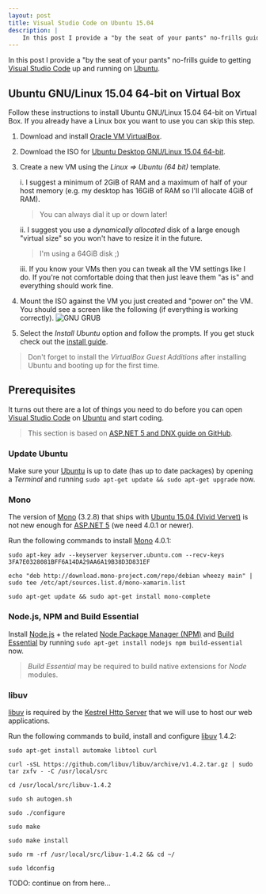 ```yaml
---
layout: post
title: Visual Studio Code on Ubuntu 15.04
description: |
    In this post I provide a "by the seat of your pants" no-frills guide to getting Visual Studio Code up and running on [Ubuntu](http://www.ubuntu.com/).
---
```


In this post I provide a "by the seat of your pants" no-frills guide to getting
[Visual Studio Code](https://code.visualstudio.com/)
up and running on
[Ubuntu](http://www.ubuntu.com/).

## Ubuntu GNU/Linux 15.04 64-bit on Virtual Box

Follow these instructions to install Ubuntu GNU/Linux 15.04 64-bit on Virtual Box. If you already have a Linux box you want to use you can skip this step.

1. Download and install
[Oracle VM VirtualBox](https://www.virtualbox.org/wiki/Downloads).

2. Download the ISO for
[Ubuntu Desktop GNU/Linux 15.04 64-bit](http://www.ubuntu.com/download/desktop).

3. Create a new VM using the _Linux => Ubuntu (64 bit)_ template.

    i. I suggest a minimum of 2GiB of RAM and a maximum of half of your host memory (e.g. my desktop has 16GiB of RAM so I'll allocate 4GiB of RAM).

    > You can always dial it up or down later!

    ii. I suggest you use a _dynamically allocated_ disk of a large enough "virtual size" so you won't have to resize it in the future.

    > I'm using a 64GiB disk ;)

    iii. If you know your VMs then you can tweak all the VM settings like I do.
    If you're not comfortable doing that then just leave them "as is" and everything should work fine.

4. Mount the ISO against the VM you just created and "power on" the VM.
You should see a screen like the following (if everything is working correctly).
![GNU GRUB]({{site.baseurl}}public/images/posts/2/grub.png "GNU GRUB")

5. Select the _Install Ubuntu_ option and follow the prompts.
If you get stuck check out the
[install guide](http://www.ubuntu.com/download/desktop/install-ubuntu-desktop).

> Don't forget to install the _VirtualBox Guest Additions_ after installing Ubuntu and booting up for the first time.

## Prerequisites

It turns out there are a lot of things you need to do before you can open [Visual Studio Code](https://code.visualstudio.com/) on [Ubuntu](http://www.ubuntu.com/) and start coding.

> This section is based on
[ASP.NET 5 and DNX guide on GitHub](https://github.com/aspnet/home).

### Update Ubuntu

Make sure your [Ubuntu](http://www.ubuntu.com/) is up to date (has up to date packages) by opening a _Terminal_ and running `sudo apt-get update && sudo apt-get upgrade` now.

### Mono

The version of
[Mono](http://www.mono-project.com/)
(3.2.8) that ships with
[Ubuntu 15.04 (Vivid Vervet)](http://releases.ubuntu.com/15.04/)
is not new enough for
[ASP.NET 5](http://www.asp.net/vnext)
(we need 4.0.1 or newer).

Run the following commands to install
[Mono](http://www.mono-project.com/)
4.0.1:

```
sudo apt-key adv --keyserver keyserver.ubuntu.com --recv-keys 3FA7E0328081BFF6A14DA29AA6A19B38D3D831EF
```

```
echo "deb http://download.mono-project.com/repo/debian wheezy main" | sudo tee /etc/apt/sources.list.d/mono-xamarin.list
```

```
sudo apt-get update && sudo apt-get install mono-complete
```

### Node.js, NPM and Build Essential

Install
[Node.js](https://nodejs.org/) + the related
[Node Package Manager (NPM)](https://www.npmjs.com/) and
[Build Essential](https://packages.debian.org/jessie/build-essential)
by running `sudo apt-get install nodejs npm build-essential` now.

> _Build Essential_ may be required to build native extensions for _Node_ modules.

### libuv

[libuv](https://github.com/libuv/libuv)
is required by the
[Kestrel Http Server](https://github.com/aspnet/KestrelHttpServer)
that we will use to host our web applications.

Run the following commands to build, install and configure
[libuv](https://github.com/libuv/libuv)
1.4.2:

```
sudo apt-get install automake libtool curl
```

```
curl -sSL https://github.com/libuv/libuv/archive/v1.4.2.tar.gz | sudo tar zxfv - -C /usr/local/src
```

```
cd /usr/local/src/libuv-1.4.2
```

```
sudo sh autogen.sh
```

```
sudo ./configure
```

```
sudo make
```

```
sudo make install
```

```
sudo rm -rf /usr/local/src/libuv-1.4.2 && cd ~/
```

```
sudo ldconfig
```

TODO: continue on from here...
